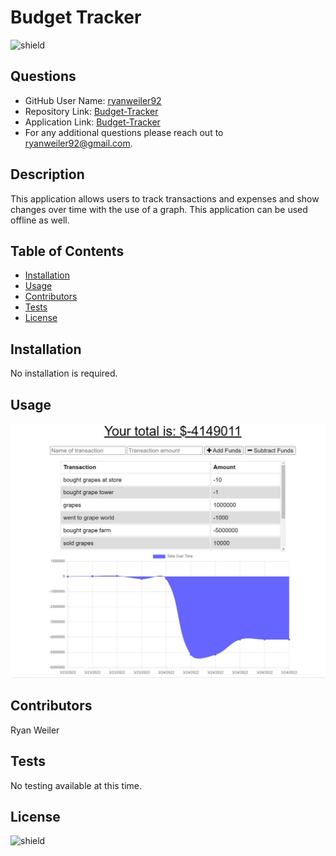 # Budget Tracker
![shield](https://img.shields.io/badge/license-No%20License-green)

## Questions
* GitHub User Name: [ryanweiler92](https://github.com/ryanweiler92)
* Repository Link: [Budget-Tracker](https://github.com/ryanweiler92/Budget-Tracker)
* Application Link: [Budget-Tracker](https://nameless-ravine-46317.herokuapp.com/)
* For any additional questions please reach out to ryanweiler92@gmail.com.

## Description
This application allows users to track transactions and expenses and show changes over time with the use of a graph. This application can be used offline as well. 

## Table of Contents
* [Installation](#installation)
* [Usage](#usage)
* [Contributors](#contributors)
* [Tests](#tests)
* [License](#license)

## Installation
No installation is required. 

## Usage
![screenshot](./public/images/screenshot.jpg)

## Contributors
Ryan Weiler

## Tests 
No testing available at this time.

## License
![shield](https://img.shields.io/badge/license-No%20License-green)  